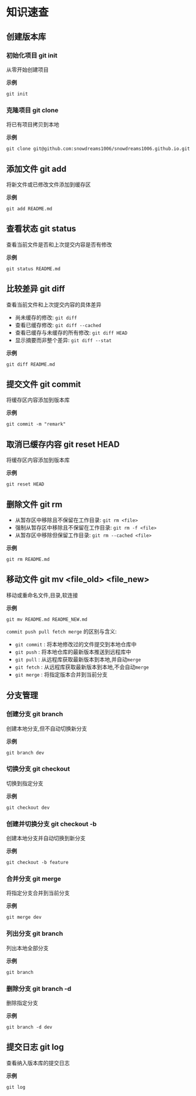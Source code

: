 # 知识速查

## 创建版本库

### 初始化项目 git init 

从零开始创建项目

**示例** 

```
git init 
```

### 克隆项目 git clone

将已有项目拷贝到本地

**示例** 

```
git clone git@github.com:snowdreams1006/snowdreams1006.github.io.git
```

## 添加文件 git add

将新文件或已修改文件添加到缓存区

**示例** 

```
git add README.md
```

## 查看状态 git status

查看当前文件是否和上次提交内容是否有修改

**示例** 

```
git status README.md
```

## 比较差异 git diff

查看当前文件和上次提交内容的具体差异

- 尚未缓存的修改: `git diff`
- 查看已缓存修改: `git diff --cached`
- 查看已缓存与未缓存的所有修改: `git diff HEAD`
- 显示摘要而非整个差异: `git diff --stat`

**示例** 

```
git diff README.md
```

## 提交文件 git commit

将缓存区内容添加到版本库

**示例** 

```
git commit -m "remark"
```

## 取消已缓存内容 git reset HEAD

将缓存区内容添加到版本库

**示例** 

```
git reset HEAD 
```

## 删除文件 git rm <file>

- 从暂存区中移除且不保留在工作目录: `git rm <file>`
- 强制从暂存区中移除且不保留在工作目录: `git rm -f <file>`
- 从暂存区中移除但保留工作目录: `git rm --cached <file>`

**示例** 

```
git rm README.md
```

## 移动文件 git mv <file_old> <file_new>

移动或重命名文件,目录,软连接

**示例** 

```
git mv README.md README_NEW.md
```

`commit push pull fetch merge` 的区别与含义:

- `git commit` : 将本地修改过的文件提交到本地仓库中
- `git push` : 将本地仓库的最新版本推送到远程库中
- `git pull` : 从远程库获取最新版本到本地,并自动`merge`
- `git fetch` : 从远程库获取最新版本到本地,不会自动`merge`
- `git merge` : 将指定版本合并到当前分支

## 分支管理

### 创建分支 git branch <name>

创建本地分支,但不自动切换新分支
  
**示例** 

```
git branch dev
```

### 切换分支 git checkout <name>

切换到指定分支

**示例** 

```
git checkout dev
```

### 创建并切换分支 git checkout -b <name>

创建本地分支并自动切换到新分支

**示例** 

```
git checkout -b feature
```

### 合并分支 git merge <name> 

将指定分支合并到当前分支

**示例** 

```
git merge dev
```

### 列出分支 git branch 

列出本地全部分支

**示例** 

```
git branch
```

### 删除分支 git branch -d <name> 

删除指定分支

**示例** 

```
git branch -d dev
```

## 提交日志 git log 
 
查看纳入版本库的提交日志

**示例** 

```
git log
```



